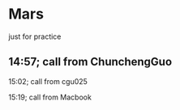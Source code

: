 # Mars
just for practice

14:57; call from ChunchengGuo
--

15:02; call from cgu025

15:19; call from Macbook
